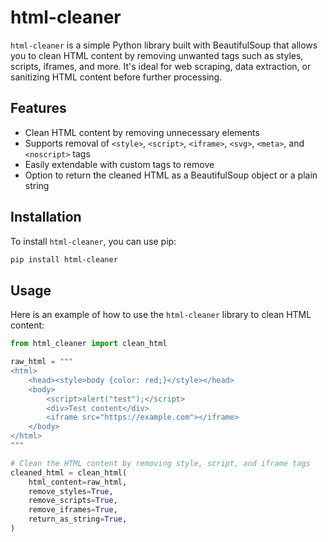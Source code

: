 # html-cleaner

`html-cleaner` is a simple Python library built with BeautifulSoup that allows you to clean HTML content by removing unwanted tags such as styles, scripts, iframes, and more. It's ideal for web scraping, data extraction, or sanitizing HTML content before further processing.

## Features

- Clean HTML content by removing unnecessary elements
- Supports removal of `<style>`, `<script>`, `<iframe>`, `<svg>`, `<meta>`, and `<noscript>` tags
- Easily extendable with custom tags to remove
- Option to return the cleaned HTML as a BeautifulSoup object or a plain string

## Installation

To install `html-cleaner`, you can use pip:

```bash
pip install html-cleaner
```

## Usage

Here is an example of how to use the `html-cleaner` library to clean HTML content:

```python
from html_cleaner import clean_html

raw_html = """
<html>
    <head><style>body {color: red;}</style></head>
    <body>
        <script>alert("test");</script>
        <div>Test content</div>
        <iframe src="https://example.com"></iframe>
    </body>
</html>
"""

# Clean the HTML content by removing style, script, and iframe tags
cleaned_html = clean_html(
    html_content=raw_html,
    remove_styles=True,
    remove_scripts=True,
    remove_iframes=True,
    return_as_string=True,
)